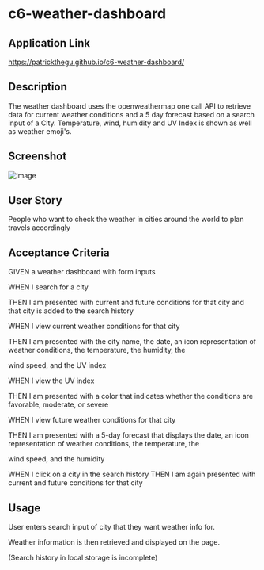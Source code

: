 # c6-weather-dashboard

## Application Link
https://patrickthegu.github.io/c6-weather-dashboard/

## Description
The weather dashboard uses the openweathermap one call API to retrieve data for current weather conditions and a 5 day forecast based on a search input of a City. Temperature, wind, humidity and UV Index is shown as well as weather emoji's.

## Screenshot
![image](https://user-images.githubusercontent.com/104100016/178249416-6765595b-4917-46a9-913a-2a6ce0a2f68b.png)

## User Story
People who want to check the weather in cities around the world to plan travels accordingly


## Acceptance Criteria

GIVEN a weather dashboard with form inputs

WHEN I search for a city

THEN I am presented with current and future conditions for that city and that city is added to the search history

WHEN I view current weather conditions for that city

THEN I am presented with the city name, the date, an icon representation of weather conditions, the temperature, the humidity, the 

wind speed, and the UV index

WHEN I view the UV index

THEN I am presented with a color that indicates whether the conditions are favorable, moderate, or severe

WHEN I view future weather conditions for that city

THEN I am presented with a 5-day forecast that displays the date, an icon representation of weather conditions, the temperature, the 

wind speed, and the humidity

WHEN I click on a city in the search history
THEN I am again presented with current and future conditions for that city

## Usage
User enters search input of city that they want weather info for.

Weather information is then retrieved and displayed on the page.

(Search history in local storage is incomplete)
